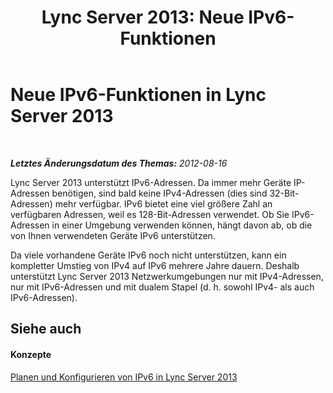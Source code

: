 ﻿---
title: 'Lync Server 2013: Neue IPv6-Funktionen'
TOCTitle: Neue IPv6-Funktionen
ms:assetid: fafe1ba6-5a58-4e74-bbf7-856ccc73490b
ms:mtpsurl: https://technet.microsoft.com/de-de/library/JJ205409(v=OCS.15)
ms:contentKeyID: 49295980
ms.date: 05/19/2016
mtps_version: v=OCS.15
ms.translationtype: HT
---

# Neue IPv6-Funktionen in Lync Server 2013

 

_**Letztes Änderungsdatum des Themas:** 2012-08-16_

Lync Server 2013 unterstützt IPv6-Adressen. Da immer mehr Geräte IP-Adressen benötigen, sind bald keine IPv4-Adressen (dies sind 32-Bit-Adressen) mehr verfügbar. IPv6 bietet eine viel größere Zahl an verfügbaren Adressen, weil es 128-Bit-Adressen verwendet. Ob Sie IPv6-Adressen in einer Umgebung verwenden können, hängt davon ab, ob die von Ihnen verwendeten Geräte IPv6 unterstützen.

Da viele vorhandene Geräte IPv6 noch nicht unterstützen, kann ein kompletter Umstieg von IPv4 auf IPv6 mehrere Jahre dauern. Deshalb unterstützt Lync Server 2013 Netzwerkumgebungen nur mit IPv4-Adressen, nur mit IPv6-Adressen und mit dualem Stapel (d. h. sowohl IPv4- als auch IPv6-Adressen).

## Siehe auch

#### Konzepte

[Planen und Konfigurieren von IPv6 in Lync Server 2013](lync-server-2013-planning-for-and-configuring-ipv6.md)

